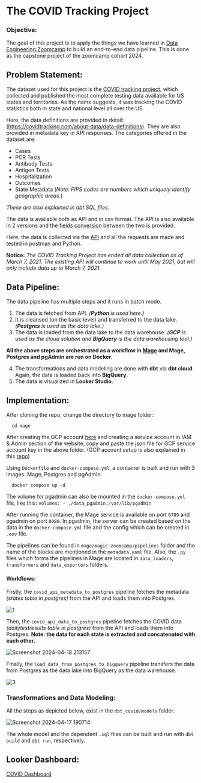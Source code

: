 # The COVID Tracking Project

### Objective:

The goal of this project is to apply the things we have learned in [Data Engineering Zoomcamp](https://github.com/DataTalksClub/data-engineering-zoomcamp) to build an end-to-end data pipeline. This is done as the capstone project of the zoomcamp cohort 2024.

## Problem Statement:

The dataset used for this project is the [COVID tracking project](https://covidtracking.com/data), which collected and published the most complete testing data available for US states and territories. As the name suggests, it was tracking the COVID statistics both in state and national level all over the US. 

Here, the data definitions are provided in detail: (https://covidtracking.com/about-data/data-definitions). They are also provided in metadata key in API responses.
The categories offered in the dataset are:
- Cases
- PCR Tests
- Antibody Tests
- Antigen Tests
- Hospitalization
- Outcomes
- State Metadata (*Note: FIPS codes are numbers which uniquely identify geographic areas.*)

*These are also explained in dbt SQL files*.

The data is available both as API and in csv format. The API is also available in 2 versions and the [fields conversion](https://covidtracking.com/data/api/version-2) between the two is provided. 

Here, the data is collected via the [API](https://covidtracking.com/data/api) and all the requests are made and tested in postman and Python.

**Notice:** *The COVID Tracking Project has ended all data collection as of March 7, 2021. The existing API will continue to work until May 2021, but will only include data up to March 7, 2021.*

## Data Pipeline:

The data pipeline has multiple steps and it runs in batch mode.
1. The data is fetched from API. *(**Python** is used here.)*
2. It is cleansed (on the basic level) and transferred to the data lake. *(**Postgres** is used as the data lake.)*
3. The data is loaded from the data lake to the data warehouse. *(**GCP** is used as the cloud solution and **BigQuery** is the data warehousing tool.)*

**All the above steps are orchestrated as a workflow in [Mage](https://docs.mage.ai/introduction/overview) and Mage, Postgres and pgAdmin are run on Docker**.

4. The transformations and data modeling are done with **dbt** via **dbt cloud**. Again, the data is loaded back into **BigQuery**.
5. The data is visualized in **Looker Studio**.

## Implementation:

After cloning the repo, change the directory to mage folder:

      cd mage

After creating the GCP account [here](https://cloud.google.com/?hl=en) and creating a service account in IAM & Admin section of the website, copy and paste the json file for GCP service account key in the above folder. (GCP account setup is also explained in this [repo](https://github.com/nenalukic/air-quality-project?tab=readme-ov-file#setting-up-gcp))

Using `Dockerfile` and `docker-compose.yml`, a container is built and run with 3 images: Mage, Postgres and pgAdmin:

      docker compose up -d

The volume for pgadmin can also be mounted in the `docker-compose.yml` file, like this: `volumes: - ./data_pgadmin:/var/lib/pgadmin`

After running the container, the Mage service is available on port `6789` and pgadmin on port `8080`. In pgadmin, the server can be created based on the data in the `docker-compose.yml` file and the config which can be created in `.env` file.

The pipelines can be found in `mage/magic-zoomcamp/pipelines` folder and the name of the blocks are mentioned in the `metadata.yaml` file. Also, the `.py` files which forms the pipelines in Mage are located in `data_loaders`, `transformers` and `data_exporters` folders.

#### Workflows:
Firstly, the `covid_api_metadata_to_postgres` pipeline fetches the metadata *(states table in postgres)* from the API and loads them into Postgres.

![1](https://github.com/RockSplendid/de_zoomcamp_project/assets/149693582/f24197d9-25b3-4844-b062-1defdf02ddd1)

Then, the `covid_api_data_to_postgres` pipeline fetches the COVID data *(dailytestresults table in postgres)* from the API and loads them into Postgres. **Note: the data for each state is extracted and concatenated with each other.**

![Screenshot 2024-04-18 213157](https://github.com/RockSplendid/de_zoomcamp_project/assets/149693582/d31fbd92-ba22-4154-ab32-133d0526c240)

Finally, the `load_data_from_postgres_to_bigquery` pipeline transfers the data from Postgres as the data lake into BigQuery as the data warehouse.
 
![3](https://github.com/RockSplendid/de_zoomcamp_project/assets/149693582/27866b52-3e77-4253-8131-07f83e152cb7)

### Transformations and Data Modeling:

All the steps as depicted below, exist in the `dbt_covid/models` folder.

![Screenshot 2024-04-17 190714](https://github.com/RockSplendid/de_zoomcamp_project/assets/149693582/3949016a-cb86-42fc-8e7d-c5a252f3e5de)

The whole model and the dependent `.sql` files can be built and run with `dbt build` and `dbt run`, respectively.


## Looker Dashboard:
[COVID Dashboard](https://lookerstudio.google.com/s/lxHCFARo1Ec)
